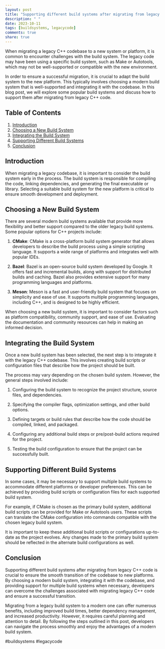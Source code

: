 ```yaml
---
layout: post
title: "Supporting different build systems after migrating from legacy C++ code"
description: " "
date: 2023-10-11
tags: [buildsystems, legacycode]
comments: true
share: true
---
```


When migrating a legacy C++ codebase to a new system or platform, it is common to encounter challenges with the build system. The legacy code may have been using a specific build system, such as Make or Autotools, which may not be well-supported or compatible with the new environment.

In order to ensure a successful migration, it is crucial to adapt the build system to the new platform. This typically involves choosing a modern build system that is well-supported and integrating it with the codebase. In this blog post, we will explore some popular build systems and discuss how to support them after migrating from legacy C++ code.

## Table of Contents
1. [Introduction](#introduction)
2. [Choosing a New Build System](#choosing-a-new-build-system)
3. [Integrating the Build System](#integrating-the-build-system)
4. [Supporting Different Build Systems](#supporting-different-build-systems)
5. [Conclusion](#conclusion)

## Introduction<a name="introduction"></a>

When migrating a legacy codebase, it is important to consider the build system early in the process. The build system is responsible for compiling the code, linking dependencies, and generating the final executable or library. Selecting a suitable build system for the new platform is critical to ensure smooth development and deployment.

## Choosing a New Build System<a name="choosing-a-new-build-system"></a>

There are several modern build systems available that provide more flexibility and better support compared to the older legacy build systems. Some popular options for C++ projects include:

1. **CMake**: CMake is a cross-platform build system generator that allows developers to describe the build process using a simple scripting language. It supports a wide range of platforms and integrates well with popular IDEs.

2. **Bazel**: Bazel is an open-source build system developed by Google. It offers fast and incremental builds, along with support for distributed builds and caching. Bazel also provides extensive support for many programming languages and platforms.

3. **Meson**: Meson is a fast and user-friendly build system that focuses on simplicity and ease of use. It supports multiple programming languages, including C++, and is designed to be highly efficient.

When choosing a new build system, it is important to consider factors such as platform compatibility, community support, and ease of use. Evaluating the documentation and community resources can help in making an informed decision.

## Integrating the Build System<a name="integrating-the-build-system"></a>

Once a new build system has been selected, the next step is to integrate it with the legacy C++ codebase. This involves creating build scripts or configuration files that describe how the project should be built.

The process may vary depending on the chosen build system. However, the general steps involved include:

1. Configuring the build system to recognize the project structure, source files, and dependencies.

2. Specifying the compiler flags, optimization settings, and other build options.

3. Defining targets or build rules that describe how the code should be compiled, linked, and packaged.

4. Configuring any additional build steps or pre/post-build actions required for the project.

5. Testing the build configuration to ensure that the project can be successfully built.

## Supporting Different Build Systems<a name="supporting-different-build-systems"></a>

In some cases, it may be necessary to support multiple build systems to accommodate different platforms or developer preferences. This can be achieved by providing build scripts or configuration files for each supported build system.

For example, if CMake is chosen as the primary build system, additional build scripts can be provided for Make or Autotools users. These scripts can translate the CMake configuration into commands compatible with the chosen legacy build system.

It is important to keep these additional build scripts or configurations up-to-date as the project evolves. Any changes made to the primary build system should be reflected in the alternate build configurations as well.

## Conclusion<a name="conclusion"></a>

Supporting different build systems after migrating from legacy C++ code is crucial to ensure the smooth transition of the codebase to new platforms. By choosing a modern build system, integrating it with the codebase, and providing support for multiple build systems when necessary, developers can overcome the challenges associated with migrating legacy C++ code and ensure a successful transition.

Migrating from a legacy build system to a modern one can offer numerous benefits, including improved build times, better dependency management, and increased productivity. However, it requires careful planning and attention to detail. By following the steps outlined in this post, developers can navigate the process smoothly and enjoy the advantages of a modern build system.

\#buildsystems #legacycode